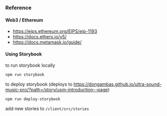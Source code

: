 ### Reference

#### Web3 / Ethereum

- https://eips.ethereum.org/EIPS/eip-1193
- https://docs.ethers.io/v5/
- https://docs.metamask.io/guide/

#### Using Storybook

to run storybook locally

`npm run storybook`

to deploy storybook (deploys to https://dongambas.github.io/ultra-sound-music-pro/?path=/story/usm-introduction--page)

`npm run deploy-storybook`

add new stories to `/client/src/stories`
